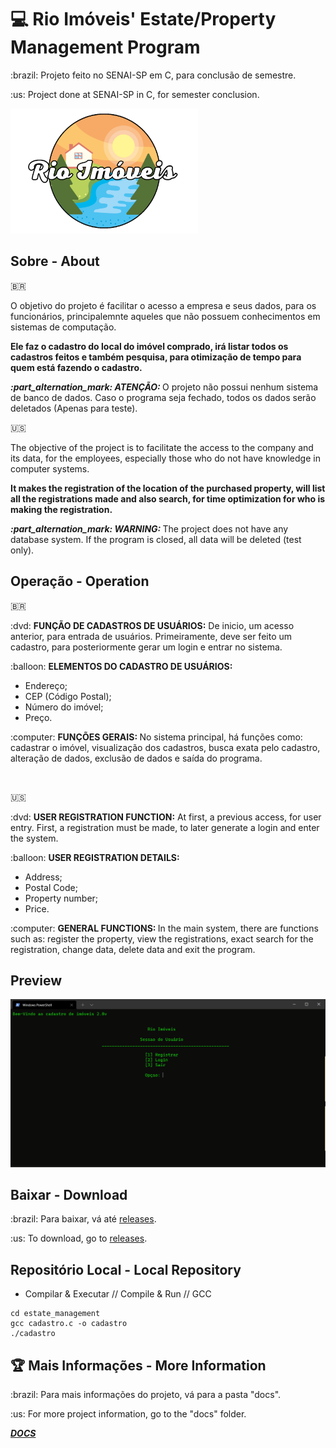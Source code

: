 # :computer: Rio Imóveis' Estate/Property Management Program
<p>:brazil: Projeto feito no SENAI-SP em C, para conclusão de semestre.</p>
<p>:us: Project done at SENAI-SP in C, for semester conclusion.</p>

<img width="300" height="200" src="docs/rio_imoveis_logo.png">

## Sobre - About
:brazil:
<p>O objetivo do projeto é facilitar o acesso a empresa e seus dados, para os funcionários, principalemnte aqueles que não possuem conhecimentos em sistemas de computação.</p>
<p><b>Ele faz o cadastro do local do imóvel comprado, irá listar todos os cadastros feitos e também pesquisa, para otimização de tempo para quem está fazendo o cadastro.</b></p>
<p><b><i>:part_alternation_mark: ATENÇÃO: </i></b>O projeto não possui nenhum sistema de banco de dados. Caso o programa seja fechado, todos os dados serão deletados (Apenas para teste).</p>

:us:
<p>The objective of the project is to facilitate the access to the company and its data, for the employees, especially those who do not have knowledge in computer systems.</p>
<p><b>It makes the registration of the location of the purchased property, will list all the registrations made and also search, for time optimization for who is making the registration.</b></p>
<p><b><i>:part_alternation_mark: WARNING: </i></b>The project does not have any database system. If the program is closed, all data will be deleted (test only).</p>

## Operação - Operation
:brazil:
<p>:dvd: <b>FUNÇÃO DE CADASTROS DE USUÁRIOS:</b> De inicio, um acesso anterior, para entrada de usuários. Primeiramente, deve ser feito um cadastro, para posteriormente gerar um login e entrar no sistema.</p>
<p>:balloon: <b>ELEMENTOS DO CADASTRO DE USUÁRIOS:</b></p>

* Endereço;
* CEP (Código Postal);
* Número do imóvel;
* Preço.

<p>:computer: <b>FUNÇÕES GERAIS: </b>No sistema principal, há funções como: cadastrar o imóvel, visualização dos cadastros, busca exata pelo cadastro, alteração de dados, exclusão de dados e saída do programa.</p>

<br>

:us:
<p>:dvd: <b>USER REGISTRATION FUNCTION:</b> At first, a previous access, for user entry. First, a registration must be made, to later generate a login and enter the system.</p>
<p>:balloon: <b>USER REGISTRATION DETAILS:</b></p>

* Address;
* Postal Code;
* Property number;
* Price.

<p>:computer: <b>GENERAL FUNCTIONS: </b>In the main system, there are functions such as: register the property, view the registrations, exact search for the registration, change data, delete data and exit the program.</p>

## Preview

<img src="docs/preview.gif">

## Baixar - Download

<p>:brazil: Para baixar, vá até <a href="https://github.com/doT-corp/estate_management/releases">releases</a>.</p>
<p>:us: To download, go to <a href="https://github.com/doT-corp/estate_management/releases">releases</a>.</p>

## Repositório Local - Local Repository

* Compilar & Executar // Compile & Run // GCC
```
cd estate_management
gcc cadastro.c -o cadastro
./cadastro
```

## :trophy: Mais Informações - More Information
<p>:brazil: Para mais informações do projeto, vá para a pasta "docs".</p>
<p>:us: For more project information, go to the "docs" folder.</p>
<p><i><b><a href="https://github.com/doT-corp/estate_management/tree/main/docs">DOCS</a></i></b></p>
